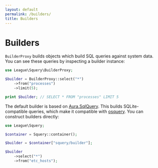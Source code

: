```yaml
---
layout: default
permalink: /builders/
title: Builders
---
```


# Builders

`BuilderProxy` builds objects which build SQL queries against system data. You can see these queries by inspecting a builder instance:

~~~ php
use League\Squery\BuilderProxy;

$builder = BuilderProxy::select("*")
    ->from("processes")
    ->limit(5);

print $builder; // SELECT * FROM "processes" LIMIT 5
~~~

The default builder is based on [Aura.SqlQuery](https://github.com/auraphp/Aura.SqlQuery). This builds SQLite-compatible queries, which make it compatible with [osquery](http://osquery.io). You can construct builders directly:

~~~ php
use League\Squery;

$container = Squery::container();

$builder = $container["squery/builder"];

$builder
    ->select("*")
    ->from("etc_hosts");
~~~
